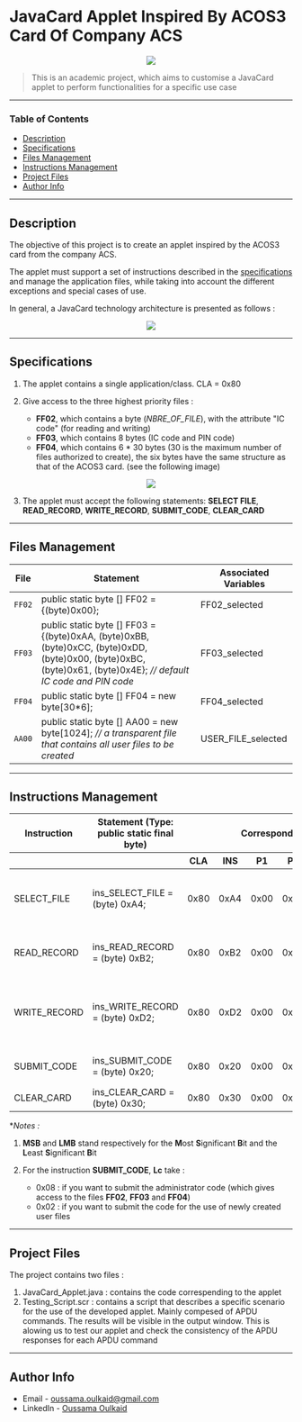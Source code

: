 # JavaCard Applet Inspired By ACOS3 Card Of Company ACS

<div style="text-align:center"><img src="https://i.ibb.co/PYtDMKN/image1.png" /></div>

> This is an academic project, which aims to customise a JavaCard applet to perform functionalities for a specific use case
---

### Table of Contents

- [Description](#description)
- [Specifications](#specifications)
- [Files Management](#files-management)
- [Instructions Management](#instructions-management)
- [Project Files](#project-files)
- [Author Info](#author-info)

---

## Description

The objective of this project is to create an applet inspired by the ACOS3 card from the company ACS.

The applet must support a set of instructions described in the [specifications](#specifications) and manage the application files, while taking into account the different exceptions and special cases of use.

In general, a JavaCard technology architecture is presented as follows :

<div style="text-align:center"><img src="https://i.ibb.co/c2d2GZd/image2.png" /></div>

---

## Specifications

1. The applet contains a single application/class. CLA = 0x80

2. Give access to the three highest priority files :

    - **FF02**, which contains a byte (*NBRE_OF_FILE*), with the attribute "IC code" (for reading and writing)
    - **FF03**, which contains 8 bytes (IC code and PIN code)
    - **FF04**, which contains 6 * 30 bytes (30 is the maximum number of files authorized to create), the six bytes have the same structure as that of the ACOS3 card. (see the following image)

<div style="text-align:center"><img src="https://i.ibb.co/3RkKVMw/image3.png" /></div>

3. The applet must accept the following statements: **SELECT FILE**, **READ_RECORD**, **WRITE_RECORD**, **SUBMIT_CODE**, **CLEAR_CARD**

---

## Files Management

| File | Statement | Associated Variables |
| --- | --- | --- |
| `FF02` | public static byte [] FF02 = {(byte)0x00}; | FF02_selected |
| `FF03` | public static byte [] FF03 = {(byte)0xAA, (byte)0xBB, (byte)0xCC, (byte)0xDD, (byte)0x00, (byte)0xBC, (byte)0x61, (byte)0x4E}; *// default IC code and PIN code* | FF03_selected |
| `FF04` | public static byte [] FF04 = new byte[30*6]; | FF04_selected |
| `AA00` | public static byte [] AA00 = new byte[1024]; *// a transparent file that contains all user files to be created* | USER_FILE_selected |

---

## Instructions Management

<table>
    <thead>
        <tr>
            <th>Instruction</th>
            <th>Statement (Type: public static final byte)</th>
            <th colspan=7>Corresponding APDU Command</th>
        </tr>
        <tr>
            <th></th>
            <th></th>
            <th>CLA</th>
            <th>INS</th>
            <th>P1</th>
            <th>P2</th>
            <th>Lc</th>
            <th>Data</th>
            <th>Le</th>
        </tr>
    </thead>
    <tbody>
        <tr>
            <td>SELECT_FILE</td>
            <td>ins_SELECT_FILE = (byte) 0xA4;</td>
            <td>0x80</td>
            <td>0xA4</td>
            <td>0x00</td>
            <td>0x00</td>
            <td>0x02</td>
            <td>MSB and LSB parts* <i>(file name)</i></td>
            <td>0x00</td>
        </tr>
        <tr>
            <td>READ_RECORD</td>
            <td>ins_READ_RECORD = (byte) 0xB2;</td>
            <td>0x80</td>
            <td>0xB2</td>
            <td>0x00</td>
            <td>0x00</td>
            <td>0x01</td>
            <td>0x00</td>
            <td>Number of bytes to read</td>
        </tr>
        <tr>
            <td>WRITE_RECORD</td>
            <td>ins_WRITE_RECORD = (byte) 0xD2;</td>
            <td>0x80</td>
            <td>0xD2</td>
            <td>0x00</td>
            <td>0x00</td>
            <td>Number of bytes to write</td>
            <td>Bytes to be written in the selected file</td>
            <td>0x00</td>
        </tr>
        <tr>
            <td>SUBMIT_CODE</td>
            <td>ins_SUBMIT_CODE = (byte) 0x20;</td>
            <td>0x80</td>
            <td>0x20</td>
            <td>0x00</td>
            <td>0x00</td>
            <td>0x08 <b>or*</b> 0x00</td>
            <td>IC code and OIN code</td>
            <td>0x00</td>
        </tr>
        <tr>
            <td>CLEAR_CARD</td>
            <td>ins_CLEAR_CARD = (byte) 0x30;</td>
            <td>0x80</td>
            <td>0x30</td>
            <td>0x00</td>
            <td>0x00</td>
            <td>0x00</td>
            <td>void</td>
            <td>0x00</td>
        </tr>
    </tbody>
</table>

**Notes :* 

1. **MSB** and **LMB** stand respectively for the **M**ost **S**ignificant **B**it and the **L**east **S**ignificant **B**it

2. For the instruction **SUBMIT_CODE**, **Lc** take :

    - 0x08 : if you want to submit the administrator code (which gives access to the files **FF02**, **FF03** and **FF04**)
    - 0x02 : if you want to submit the code for the use of newly created user files

---

## Project Files

The project contains two files :

1. JavaCard_Applet.java : contains the code correspending to the applet
2. Testing_Script.scr : contains a script that describes a specific scenario for the use of the developed applet. Mainly compesed of APDU commands. The results will be visible in the output window. This is alowing us to test our applet and check the consistency of the APDU responses for each APDU command

---

## Author Info

- Email - oussama.oulkaid@gmail.com
- LinkedIn - [Oussama Oulkaid](https://www.linkedin.com/in/oulkaid)
